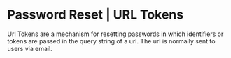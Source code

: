 # Password Reset | URL Tokens

Url Tokens are a mechanism for resetting passwords in which identifiers or tokens are passed in the query string of a url. The url is normally sent to users via email.
<br>

